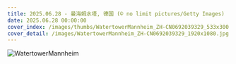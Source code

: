 ```yaml
---
title: 2025.06.28 - 曼海姆水塔, 德国 (© no limit pictures/Getty Images)
date: 2025.06.28 00:00:00
cover_index: /images/thumbs/WatertowerMannheim_ZH-CN0692039329_533x300.jpg
cover_detail: /images/WatertowerMannheim_ZH-CN0692039329_1920x1080.jpg
---
```


![WatertowerMannheim](/images/WatertowerMannheim_ZH-CN0692039329_1920x1080.jpg)
